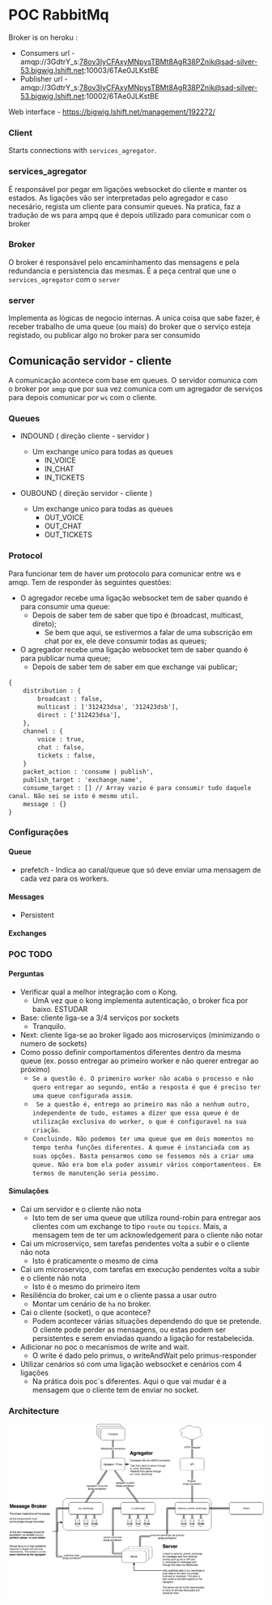 # POC RabbitMq

Broker is on heroku : 
- Consumers url - amqp://3GdtrY_s:78ov3IyCFAxyMNpysTBMt8AgR38PZnik@sad-silver-53.bigwig.lshift.net:10003/6TAe0JLKstBE
- Publisher url - amqp://3GdtrY_s:78ov3IyCFAxyMNpysTBMt8AgR38PZnik@sad-silver-53.bigwig.lshift.net:10002/6TAe0JLKstBE

Web interface - https://bigwig.lshift.net/management/192272/

### Client
Starts connections with `services_agregator`.

### services_agregator
É responsável por pegar em ligações websocket do cliente e manter os estados. As ligações vão ser interpretadas pelo agregador e caso necesário, regista um cliente para consumir queues. Na pratica, faz a tradução de ws para ampq que é depois utilizado para comunicar com o broker

### Broker
O broker é responsável pelo encaminhamento das mensagens e pela redundancia e persistencia das mesmas. É a peça central que une o `services_agregator` com o `server`

### server
Implementa as lógicas de negocio internas. A unica coisa que sabe fazer, é receber trabalho de uma queue (ou mais) do broker que o serviço esteja registado, ou publicar algo no broker para ser consumido


## Comunicação servidor - cliente
A comunicação acontece com base em queues. O servidor comunica com o broker por `amqp` que por sua vez comunica com um agregador de serviços para depois comunicar por `ws` com o cliente.

### Queues
- INDOUND ( direção cliente - servidor )
    - Um exchange unico para todas as queues
        - IN_VOICE
        - IN_CHAT
        - IN_TICKETS

- OUBOUND ( direção servidor - cliente )
    - Um exchange unico para todas as queues
        - OUT_VOICE
        - OUT_CHAT
        - OUT_TICKETS        

### Protocol

Para funcionar tem de haver um protocolo para comunicar entre ws e amqp. Tem de responder às seguintes questões:
- O agregador recebe uma ligação websocket tem de saber quando é para consumir uma queue:
    - Depois de saber tem de saber que tipo é (broadcast, multicast, direto);
        - Se bem que aqui, se estivermos a falar de uma subscrição em chat por ex, ele deve consumir todas as queues;
- O agregador recebe uma ligação websocket tem de saber quando é para publicar numa queue;
    - Depois de saber tem de saber em que exchange vai publicar;

```
{
    distribution : {
        broadcast : false,
        multicast : ['312423dsa', '312423dsb'],
        direct : ['312423dsa'],
    },    
    channel : {
        voice : true,
        chat : false,
        tickets : false,
    }
    packet_action : 'consume | publish',
    publish_target : 'exchange_name',
    consume_target : [] // Array vazio é para consumir tudo daquele canal. Não sei se isto é mesmo util.
    message : {}
}
```

### Configurações
#### Queue
- prefetch - Indica ao canal/queue que só deve enviar uma mensagem de cada vez para os workers.

#### Messages
- Persistent

#### Exchanges

### POC TODO
#### Perguntas
- Verificar qual a melhor integração com o Kong.
    - UmA vez que o kong implementa autenticação, o broker fica por baixo. ESTUDAR
- Base: cliente liga-se a 3/4 serviços por sockets
    - Tranquilo.
- Next: cliente liga-se ao broker ligado aos microserviços (minimizando o numero de sockets)
- Como posso definir comportamentos diferentes dentro da mesma queue (ex. posso entregar ao primeiro worker e não querer entregar ao próximo)
    - `Se a questão é. O primeniro worker não acaba o processo e não quero entregar ao segundo, então a resposta é que é preciso ter uma queue configurada assim`.
    - ` Se a questão é, entrego ao primeiro mas não a nenhum outro, independente de tudo, estamos a dizer que essa queue é de utilização exclusiva do worker, o que é configuravel na sua criação`.
    - `Concluindo. Não podemos ter uma queue que em dois momentos no tempo tenha funções diferentes. A queue é instanciada com as suas opções. Basta pensarmos como se fossemos nós a criar uma queue. Não era bom ela poder assumir vários comportamenteos. Em termos de manutenção seria pessimo.`

#### Simulações
- Cai um servidor e o cliente não nota
    - Isto tem de ser uma queue que utiliza round-robin para entregar aos clientes com um exchange to tipo `route` ou `topics`. Mais, a mensagem tem de ter um acknowledgement para o cliente não notar
- Cai um microserviço, sem tarefas pendentes volta a subir e o cliente não nota
    - Isto é praticamente o mesmo de cima
- Cai um microserviço, com tarefas em execução pendentes volta a subir e o cliente não nota
    - Isto é o mesmo do primeiro item
- Resiliência do broker, cai um e o cliente passa a usar outro
    - Montar um cenário de `ha` no broker.
- Cai o cliente (socket), o que acontece?
    - Podem acontecer várias situações dependendo do que se pretende. O cliente pode perder as mensagens, ou estas podem ser persistentes e serem enviadas quando a ligação for restabelecida.
- Adicionar no poc o mecanismos de write and wait.
    - O write é dado pelo primus, o writeAndWait pelo primus-responder
- Utilizar cenários só com uma ligação websocket e cenários com 4 ligações
    - Na prática dois poc´s diferentes. Aqui o que vai mudar é a mensagem que o cliente tem de enviar no socket.


### Architecture

![alt text](RabbitMqPOC.png "Title")